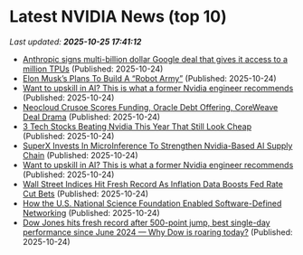 # Latest NVIDIA News (top 10)
_Last updated: **2025-10-25 17:41:12**_

- [Anthropic signs multi-billion dollar Google deal that gives it access to a million TPUs](https://www.techradar.com/pro/anthropic-signs-multibillion-dollar-google-deal-that-gives-it-access-to-a-million-tpus) (Published: 2025-10-24)
- [Elon Musk’s Plans To Build A “Robot Army”](https://www.shtfplan.com/headline-news/elon-musks-plans-to-build-a-robot-army) (Published: 2025-10-24)
- [Want to upskill in AI? This is what a former Nvidia engineer recommends](https://biztoc.com/x/f4460feb7665262e) (Published: 2025-10-24)
- [Neocloud Crusoe Scores Funding, Oracle Debt Offering, CoreWeave Deal Drama](https://www.investors.com/news/technology/neoclouds-crusoe-coreweave-stock-oracle-banks/) (Published: 2025-10-24)
- [3 Tech Stocks Beating Nvidia This Year That Still Look Cheap](https://biztoc.com/x/a1939d58ea63441f) (Published: 2025-10-24)
- [SuperX Invests In MicroInference To Strengthen Nvidia-Based AI Supply Chain](https://biztoc.com/x/f8e2c5250670d317) (Published: 2025-10-24)
- [Want to upskill in AI? This is what a former Nvidia engineer recommends](https://www.businessinsider.com/ai-researcher-chip-huyen-advice-upskilling-software-engineers-2025-10) (Published: 2025-10-24)
- [Wall Street Indices Hit Fresh Record As Inflation Data Boosts Fed Rate Cut Bets](https://www.ndtvprofit.com/markets/us-stock-markets-today-sp-500-dow-jones-surge-as-inflation-data-boosts-fed-rate-cut-bets) (Published: 2025-10-24)
- [How the U.S. National Science Foundation Enabled Software-Defined Networking](http://cacm.acm.org/federal-funding-of-academic-research/how-the-u-s-national-science-foundation-enabled-software-defined-networking/) (Published: 2025-10-24)
- [Dow Jones hits fresh record after 500-point jump, best single-day performance since June 2024 — Why Dow is roaring today?](https://economictimes.indiatimes.com/news/international/us/dow-jones-hits-fresh-record-after-500-point-jump-best-single-day-performance-since-june-2024-why-dow-is-roaring-today/articleshow/124789826.cms) (Published: 2025-10-24)
